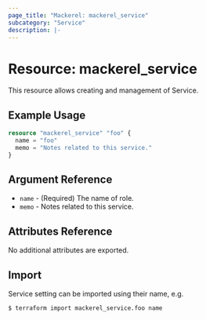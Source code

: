 ```yaml
---
page_title: "Mackerel: mackerel_service"
subcategory: "Service"
description: |-
---
```


# Resource: mackerel_service

This resource allows creating and management of Service.

## Example Usage
```terraform
resource "mackerel_service" "foo" {
  name = "foo"
  memo = "Notes related to this service."
}
```

## Argument Reference

* `name` - (Required) The name of role.
* `memo` - Notes related to this service.

## Attributes Reference

No additional attributes are exported.

## Import

Service setting can be imported using their name, e.g.

```
$ terraform import mackerel_service.foo name
```